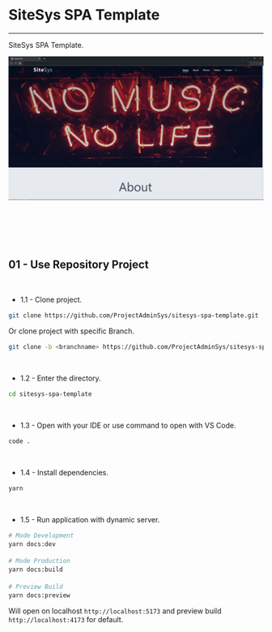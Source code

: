 # SiteSys SPA Template

---

SiteSys SPA Template.

![Image](src/assets/images/sitesys/screenshot/sitesys-spa-template.jpg 'Image')

<br>
<br>
<br>
<br>

## 01 - Use Repository Project

<br>

- 1.1 - Clone project.

```sh
git clone https://github.com/ProjectAdminSys/sitesys-spa-template.git
```

Or clone project with specific Branch.

```sh
git clone -b <branchname> https://github.com/ProjectAdminSys/sitesys-spa-template.git
```

<br>

- 1.2 - Enter the directory.

```sh
cd sitesys-spa-template
```

<br>

- 1.3 - Open with your IDE or use command to open with VS Code.

```sh
code .
```

<br>

- 1.4 - Install dependencies.

```sh
yarn
```

<br>

- 1.5 - Run application with dynamic server.

```sh
# Mode Development
yarn docs:dev

# Mode Production
yarn docs:build

# Preview Build
yarn docs:preview
```

Will open on localhost `http://localhost:5173` and preview build `http://localhost:4173` for default.

<br>
<br>
<br>
<br>
